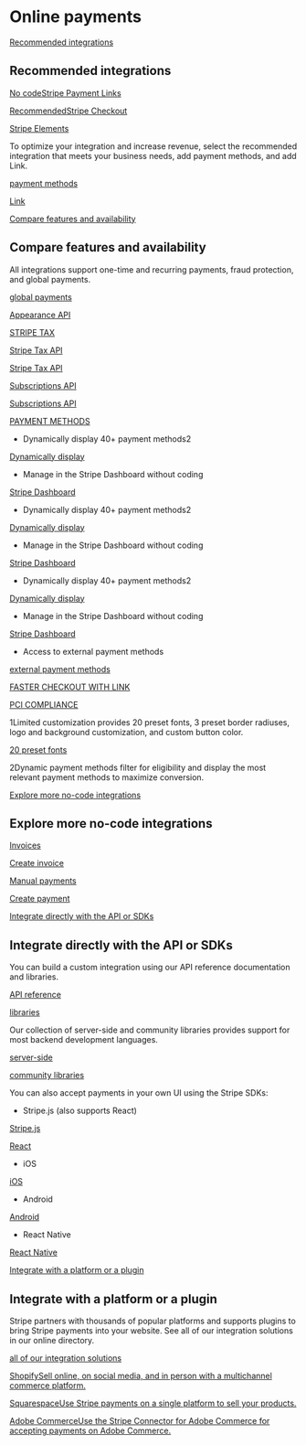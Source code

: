# Online payments

[Recommended integrations](#recommended-integrations)

## Recommended integrations

[No codeStripe Payment Links](/payment-links)

[RecommendedStripe Checkout](/checkout/quickstart)

[Stripe Elements](/payments/quickstart)

To optimize your integration and increase revenue, select the recommended integration that meets your business needs, add payment methods, and add Link.

[payment methods](/payments/payment-methods/overview)

[Link](/payments/link)

[Compare features and availability](#compare-features-and-availability)

## Compare features and availability

All integrations support one-time and recurring payments, fraud protection, and global payments.

[global payments](https://stripe.com/global)

[Appearance API](/elements/appearance-api)

[STRIPE TAX](/tax)

[Stripe Tax API](/tax/custom)

[Stripe Tax API](/tax/custom)

[Subscriptions API](/subscriptions)

[Subscriptions API](/subscriptions)

[PAYMENT METHODS](/payments/payment-methods/overview)

- Dynamically display 40+ payment methods2

[Dynamically display](/payments/payment-methods/integration-options#choose-how-to-add-payment-methods)

- Manage in the Stripe Dashboard without coding

[Stripe Dashboard](https://dashboard.stripe.com/settings/payment_methods)

- Dynamically display 40+ payment methods2

[Dynamically display](/payments/payment-methods/integration-options#choose-how-to-add-payment-methods)

- Manage in the Stripe Dashboard without coding

[Stripe Dashboard](https://dashboard.stripe.com/settings/payment_methods)

- Dynamically display 40+ payment methods2

[Dynamically display](/payments/payment-methods/integration-options#choose-how-to-add-payment-methods)

- Manage in the Stripe Dashboard without coding

[Stripe Dashboard](https://dashboard.stripe.com/settings/payment_methods)

- Access to external payment methods

[external payment methods](/payments/external-payment-methods)

[FASTER CHECKOUT WITH LINK](/payments/link)

[PCI COMPLIANCE](/security/guide#validating-pci-compliance)

1Limited customization provides 20 preset fonts, 3 preset border radiuses, logo and background customization, and custom button color.

[20 preset fonts](/payments/checkout/customization/font-compatibility)

2Dynamic payment methods filter for eligibility and display the most relevant payment methods to maximize conversion.

[Explore more no-code integrations](#explore-no-code)

## Explore more no-code integrations

[Invoices](/invoicing/dashboard)

[Create invoice](https://dashboard.stripe.com/invoices/create)

[Manual payments](https://support.stripe.com/questions/enter-customer-payment-information-manually-into-stripe-for-mail-or-telephone-orders)

[Create payment](https://dashboard.stripe.com/payments/new)

[Integrate directly with the API or SDKs](#integrate-api-sdk)

## Integrate directly with the API or SDKs

You can build a custom integration using our API reference documentation and libraries.

[API reference](/api)

[libraries](/libraries)

Our collection of server-side and community libraries provides support for most backend development languages.

[server-side](/libraries#server-side-libraries)

[community libraries](/libraries#community-libraries)

You can also accept payments in your own UI using the Stripe SDKs:

- Stripe.js (also supports React)

[Stripe.js](/js)

[React](/stripe-js/react)

- iOS

[iOS](https://stripe.dev/stripe-ios/)

- Android

[Android](https://stripe.dev/stripe-android)

- React Native

[React Native](https://stripe.dev/stripe-react-native)

[Integrate with a platform or a plugin](#integrate-platform-plugin)

## Integrate with a platform or a plugin

Stripe partners with thousands of popular platforms and supports plugins to bring Stripe payments into your website. See all of our integration solutions in our online directory.

[all of our integration solutions](https://stripe.partners)

[ShopifySell online, on social media, and in person with a multichannel commerce platform.](https://stripe.com/partners/shopify)

[SquarespaceUse Stripe payments on a single platform to sell your products.](https://stripe.com/partners/squarespace)

[Adobe CommerceUse the Stripe Connector for Adobe Commerce for accepting payments on Adobe Commerce.](/connectors/adobe-commerce)
